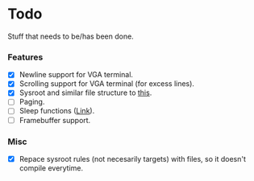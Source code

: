 
# Todo
Stuff that needs to be/has been done.

### Features
- [X] Newline support for VGA terminal.
- [X] Scrolling support for VGA terminal (for excess lines).
- [X] Sysroot and similar file structure to [this](https://wiki.osdev.org/Meaty_Skeleton#libc_and_libk_Design).
- [ ] Paging.
- [ ] Sleep functions ([Link](https://wiki.osdev.org/Programmable_Interval_Timer)).
- [ ] Framebuffer support.

### Misc
- [X] Repace sysroot rules (not necesarily targets) with files, so it doesn't compile everytime.
